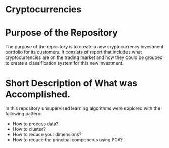 # Cryptocurrencies

# Purpose of the Repository
The purpose of the repository is to create a new cryptocurrency investment portfolio for its customers.  It consists of report that includes what cryptocurrencies are on the trading market and how they could be grouped to create a classification system for this new investment.

# Short Description of What was Accomplished. 
In this repository unsupervised learning algorithms were explored with the following pattern:
- How to process data?
- How to cluster?
- How to reduce your dimensions?
- How to reduce the principal components using PCA?
